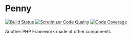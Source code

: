 # Penny
[![Build Status](https://travis-ci.org/gianarb/penny.svg?branch=master)](https://travis-ci.org/gianarb/penny)
[![Scrutinizer Code Quality](https://scrutinizer-ci.com/g/gianarb/penny/badges/quality-score.png?b=master)](https://scrutinizer-ci.com/g/gianarb/penny/?branch=master)
[![Code Coverage](https://scrutinizer-ci.com/g/gianarb/penny/badges/coverage.png?b=master)](https://scrutinizer-ci.com/g/gianarb/penny/?branch=master)

Another PHP Framework made of other components
